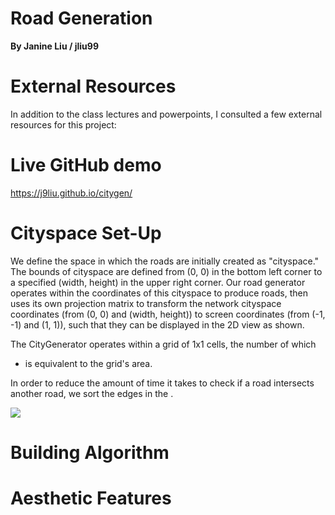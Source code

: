 # Road Generation
**By Janine Liu / jliu99**

# External Resources

In addition to the class lectures and powerpoints, I consulted a few external resources for this project:


# Live GitHub demo
https://j9liu.github.io/citygen/

# Cityspace Set-Up

We define the space in which the roads are initially created as "cityspace." The bounds of cityspace are defined from (0, 0) in the bottom left corner to a specified (width, height) in the upper right corner. Our road generator operates within the coordinates of this cityspace to produce roads, then uses its own projection matrix to transform the network cityspace coordinates (from (0, 0) and (width, height)) to screen coordinates (from (-1, -1) and (1, 1)), such that they can be displayed in the 2D view as shown.

The CityGenerator operates within a grid of 1x1 cells, the number of which
 * is equivalent to the grid's area.

In order to reduce the amount of time it takes to check if a road intersects another road, we sort the edges in the .

![](grid.png)

# Building Algorithm

# Aesthetic Features
